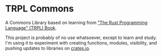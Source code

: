 # TRPL Commons

A Commons Library based on learning from 
["The Rust Programming Language" (TRPL) Book](https://doc.rust-lang.org/book/).

This project is probably of no use whatsoever, except to learn and study. I'm using it to experiment with creating 
functions, modules, visibility, and pushing updates to libraries on [crates.io](https://crates.io).